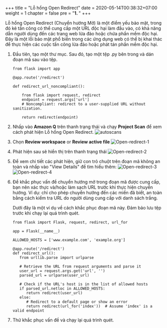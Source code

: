 +++
title = "Lỗ hổng Open Redirect"
date = 2020-05-14T00:38:32+07:00
weight = 1
chapter = false
pre = "<b>1. </b>"
+++

Lỗ hổng Open Redirect (Chuyển hướng Mở) là một điểm yếu bảo mật, trong đó kẻ tấn công có thể cung cấp một URL độc hại làm đầu vào, có khả năng dẫn người dùng đến các trang web lừa đảo hoặc chứa phần mềm độc hại. Đây là một lỗi bảo mật phổ biến trong các ứng dụng web có thể bị khai thác để thực hiện các cuộc tấn công lừa đảo hoặc phát tán phần mềm độc hại.

1. Đầu tiên, tạo một thư mục. Sau đó, tạo một tệp .py bên trong và dán đoạn mã sau vào tệp.

   ```
   from flask import app

   @app.route('/redirect')

   def redirect_url_noncompliant():

       from flask import request, redirect
       endpoint = request.args['url']
       # Noncompliant: redirect to a user-supplied URL without sanitization.

       return redirect(endpoint)
   ```

2. Nhấp vào **Amazon Q** trên thanh trạng thái và chạy **Project Scan** để xem cách phát hiện Lỗ hổng Open Redirect.
   ![autoscans](/images/1/autoscans.png?width=90pc)

3. Chọn **Review workspace** or **Review active file**
   ![Open-redirect-1](/images/1/open-redirect-1.png?width=90pc)

4. Phát hiện sau sẽ hiển thị trên thanh trạng thái
   ![Open-redirect-2](/images/1/open-redirect-2.png?width=90pc)

5. Để xem chi tiết các phát hiện, giữ con trỏ chuột trên đoạn mã không an toàn và nhấp vào "View Details" để tìm hiểu thêm:
   ![Open-redirect-3](/images/1/open-redirect-3.png?width=90pc)
   ![Open-redirect-4](/images/1/open-redirect-4.png?width=90pc)

6. Để khắc phục vấn đề chuyển hướng mở trong đoạn mã được cung cấp, bạn nên xác thực và/hoặc làm sạch URL trước khi thực hiện chuyển hướng. Ví dụ: chỉ cho phép chuyển hướng đến các miền đã biết, an toàn bằng cách kiểm tra URL do người dùng cung cấp với danh sách trắng.

   Dưới đây là một ví dụ về cách khắc phục đoạn mã này. Đảm bảo lưu tệp trước khi chạy lại quá trình quét.

   ```
   from flask import Flask, request, redirect, url_for

   app = Flask(__name__)

   ALLOWED_HOSTS = ['www.example.com', 'example.org']

   @app.route('/redirect')
   def redirect_url():
      from urllib.parse import urlparse

      # Retrieve the URL from request arguments and parse it
      user_url = request.args.get('url', '')
      parsed_url = urlparse(user_url)

      # Check if the URL's host is in the list of allowed hosts
      if parsed_url.netloc in ALLOWED_HOSTS:
         return redirect(user_url)
      else:
         # Redirect to a default page or show an error
         return redirect(url_for('index'))  # Assume 'index' is a valid endpoint
   ```

7. Thử khắc phục vấn đề và chạy lại quá trình quét.
